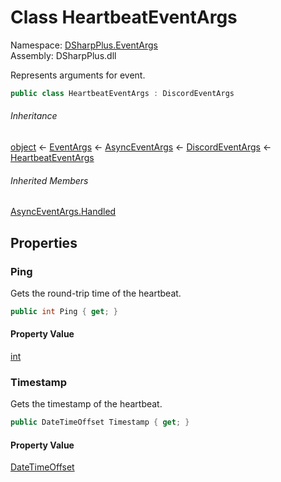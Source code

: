 # Class HeartbeatEventArgs

Namespace: [DSharpPlus.EventArgs](DSharpPlus.EventArgs.md)  
Assembly: DSharpPlus.dll

Represents arguments for <xref href="DSharpPlus.DiscordClient.Heartbeated" data-throw-if-not-resolved="false"></xref> event.

```csharp
public class HeartbeatEventArgs : DiscordEventArgs
```

###### Inheritance

[object](https://learn.microsoft.com/dotnet/api/system.object) ← 
[EventArgs](https://learn.microsoft.com/dotnet/api/system.eventargs) ← 
[AsyncEventArgs](DSharpPlus.AsyncEvents.AsyncEventArgs.md) ← 
[DiscordEventArgs](DSharpPlus.EventArgs.DiscordEventArgs.md) ← 
[HeartbeatEventArgs](DSharpPlus.EventArgs.HeartbeatEventArgs.md)

###### Inherited Members

[AsyncEventArgs.Handled](DSharpPlus.AsyncEvents.AsyncEventArgs.md\#DSharpPlus\_AsyncEvents\_AsyncEventArgs\_Handled)

## Properties

### <a id="DSharpPlus_EventArgs_HeartbeatEventArgs_Ping"></a>Ping

Gets the round-trip time of the heartbeat.

```csharp
public int Ping { get; }
```

#### Property Value

[int](https://learn.microsoft.com/dotnet/api/system.int32)

### <a id="DSharpPlus_EventArgs_HeartbeatEventArgs_Timestamp"></a>Timestamp

Gets the timestamp of the heartbeat.

```csharp
public DateTimeOffset Timestamp { get; }
```

#### Property Value

[DateTimeOffset](https://learn.microsoft.com/dotnet/api/system.datetimeoffset)

